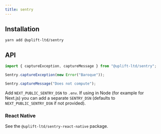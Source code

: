 ```yaml
---
title: sentry
---
```


## Installation

    yarn add @uplift-ltd/sentry

## API

```ts
import { captureException, captureMessage } from "@uplift-ltd/sentry";

Sentry.captureException(new Error("Baroque"));

Sentry.captureMessage("Does not compute");
```

Add `NEXT_PUBLIC_SENTRY_DSN` to `.env`. If using in Node (for example for Next.js) you can add a
separate `SENTRY_DSN` (defaults to `NEXT_PUBLIC_SENTRY_DSN` if not provided).

### React Native

See the `@uplift-ltd/sentry-react-native` package.
